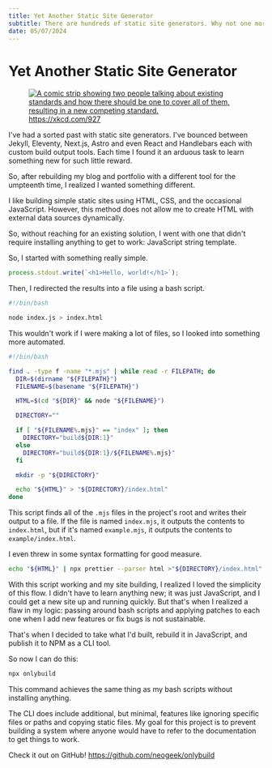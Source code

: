 ```yaml
---
title: Yet Another Static Site Generator
subtitle: There are hundreds of static site generators. Why not one more?
date: 05/07/2024
---
```


# Yet Another Static Site Generator

<div class="images">
  <figure>
    <a href="https://xkcd.com/927"><img src="https://imgs.xkcd.com/comics/standards.png" alt="A comic strip showing two people talking about existing standards and how there should be one to cover all of them, resulting in a new competing standard." /></a>
    <figcaption><a href="https://xkcd.com/927">https://xkcd.com/927</a></figcaption>
  </figure>
</div>

I've had a sorted past with static site generators. I've bounced between Jekyll, Eleventy, Next.js, Astro and even React and Handlebars each with custom build output tools. Each time I found it an arduous task to learn something new for such little reward.

So, after rebuilding my blog and portfolio with a different tool for the umpteenth time, I realized I wanted something different.

I like building simple static sites using HTML, CSS, and the occasional JavaScript. However, this method does not allow me to create HTML with external data sources dynamically.

So, without reaching for an existing solution, I went with one that didn't require installing anything to get to work: JavaScript string template.

So, I started with something really simple.

```javascript
process.stdout.write(`<h1>Hello, world!</h1>`);
```

Then, I redirected the results into a file using a bash script.

```bash
#!/bin/bash

node index.js > index.html
```

This wouldn't work if I were making a lot of files, so I looked into something more automated.

```bash
#!/bin/bash

find . -type f -name "*.mjs" | while read -r FILEPATH; do
  DIR=$(dirname "${FILEPATH}")
  FILENAME=$(basename "${FILEPATH}")

  HTML=$(cd "${DIR}" && node "${FILENAME}")

  DIRECTORY=""

  if [ "${FILENAME%.mjs}" == "index" ]; then
    DIRECTORY="build${DIR:1}"
  else
    DIRECTORY="build${DIR:1}/${FILENAME%.mjs}"
  fi

  mkdir -p "${DIRECTORY}"

  echo "${HTML}" > "${DIRECTORY}/index.html"
done
```

This script finds all of the `.mjs` files in the project's root and writes their output to a file. If the file is named `index.mjs`, it outputs the contents to `index.html`, but if it's named `example.mjs`, it outputs the contents to `example/index.html`.

I even threw in some syntax formatting for good measure.

```bash
echo "${HTML}" | npx prettier --parser html >"${DIRECTORY}/index.html"
```

With this script working and my site building, I realized I loved the simplicity of this flow. I didn't have to learn anything new; it was just JavaScript, and I could get a new site up and running quickly. But that's when I realized a flaw in my logic: passing around bash scripts and applying patches to each one when I add new features or fix bugs is not sustainable.

That's when I decided to take what I'd built, rebuild it in JavaScript, and publish it to NPM as a CLI tool.

So now I can do this:

```bash
npx onlybuild
```

This command achieves the same thing as my bash scripts without installing anything.

The CLI does include additional, but minimal, features like ignoring specific files or paths and copying static files. My goal for this project is to prevent building a system where anyone would have to refer to the documentation to get things to work.

Check it out on GitHub! <https://github.com/neogeek/onlybuild>
